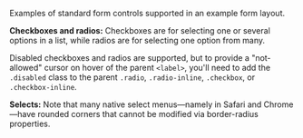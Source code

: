 Examples of standard form controls supported in an example form layout.

**Checkboxes and radios:**
Checkboxes are for selecting one or several options in a list, while radios are for selecting one option from many.

Disabled checkboxes and radios are supported, but to provide a "not-allowed" cursor on hover of the parent `<label>`, you'll need to add the `.disabled` class to the parent `.radio`, `.radio-inline`, `.checkbox`, or `.checkbox-inline`.

**Selects:**
Note that many native select menus—namely in Safari and Chrome—have rounded corners that cannot be modified via border-radius properties.